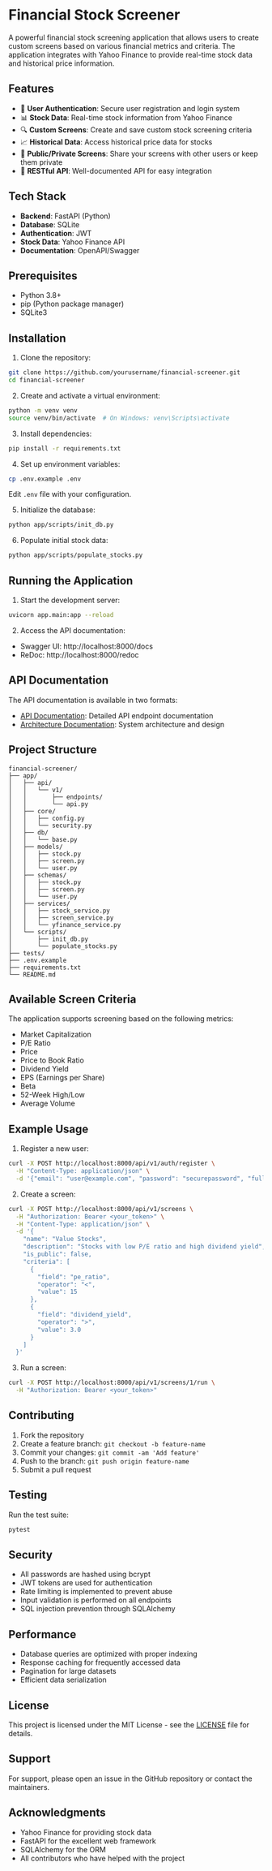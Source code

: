 # Financial Stock Screener

A powerful financial stock screening application that allows users to create custom screens based on various financial metrics and criteria. The application integrates with Yahoo Finance to provide real-time stock data and historical price information.

## Features

- 🔐 **User Authentication**: Secure user registration and login system
- 📊 **Stock Data**: Real-time stock information from Yahoo Finance
- 🔍 **Custom Screens**: Create and save custom stock screening criteria
- 📈 **Historical Data**: Access historical price data for stocks
- 👥 **Public/Private Screens**: Share your screens with other users or keep them private
- 📱 **RESTful API**: Well-documented API for easy integration

## Tech Stack

- **Backend**: FastAPI (Python)
- **Database**: SQLite
- **Authentication**: JWT
- **Stock Data**: Yahoo Finance API
- **Documentation**: OpenAPI/Swagger

## Prerequisites

- Python 3.8+
- pip (Python package manager)
- SQLite3

## Installation

1. Clone the repository:
```bash
git clone https://github.com/yourusername/financial-screener.git
cd financial-screener
```

2. Create and activate a virtual environment:
```bash
python -m venv venv
source venv/bin/activate  # On Windows: venv\Scripts\activate
```

3. Install dependencies:
```bash
pip install -r requirements.txt
```

4. Set up environment variables:
```bash
cp .env.example .env
```
Edit `.env` file with your configuration.

5. Initialize the database:
```bash
python app/scripts/init_db.py
```

6. Populate initial stock data:
```bash
python app/scripts/populate_stocks.py
```

## Running the Application

1. Start the development server:
```bash
uvicorn app.main:app --reload
```

2. Access the API documentation:
- Swagger UI: http://localhost:8000/docs
- ReDoc: http://localhost:8000/redoc

## API Documentation

The API documentation is available in two formats:
- [API Documentation](API_DOCUMENTATION.md): Detailed API endpoint documentation
- [Architecture Documentation](ARCHITECTURE_DIAGRAM.md): System architecture and design

## Project Structure

```
financial-screener/
├── app/
│   ├── api/
│   │   └── v1/
│   │       ├── endpoints/
│   │       └── api.py
│   ├── core/
│   │   ├── config.py
│   │   └── security.py
│   ├── db/
│   │   └── base.py
│   ├── models/
│   │   ├── stock.py
│   │   ├── screen.py
│   │   └── user.py
│   ├── schemas/
│   │   ├── stock.py
│   │   ├── screen.py
│   │   └── user.py
│   ├── services/
│   │   ├── stock_service.py
│   │   ├── screen_service.py
│   │   └── yfinance_service.py
│   └── scripts/
│       ├── init_db.py
│       └── populate_stocks.py
├── tests/
├── .env.example
├── requirements.txt
└── README.md
```

## Available Screen Criteria

The application supports screening based on the following metrics:

- Market Capitalization
- P/E Ratio
- Price
- Price to Book Ratio
- Dividend Yield
- EPS (Earnings per Share)
- Beta
- 52-Week High/Low
- Average Volume

## Example Usage

1. Register a new user:
```bash
curl -X POST http://localhost:8000/api/v1/auth/register \
  -H "Content-Type: application/json" \
  -d '{"email": "user@example.com", "password": "securepassword", "full_name": "John Doe"}'
```

2. Create a screen:
```bash
curl -X POST http://localhost:8000/api/v1/screens \
  -H "Authorization: Bearer <your_token>" \
  -H "Content-Type: application/json" \
  -d '{
    "name": "Value Stocks",
    "description": "Stocks with low P/E ratio and high dividend yield",
    "is_public": false,
    "criteria": [
      {
        "field": "pe_ratio",
        "operator": "<",
        "value": 15
      },
      {
        "field": "dividend_yield",
        "operator": ">",
        "value": 3.0
      }
    ]
  }'
```

3. Run a screen:
```bash
curl -X POST http://localhost:8000/api/v1/screens/1/run \
  -H "Authorization: Bearer <your_token>"
```

## Contributing

1. Fork the repository
2. Create a feature branch: `git checkout -b feature-name`
3. Commit your changes: `git commit -am 'Add feature'`
4. Push to the branch: `git push origin feature-name`
5. Submit a pull request

## Testing

Run the test suite:
```bash
pytest
```

## Security

- All passwords are hashed using bcrypt
- JWT tokens are used for authentication
- Rate limiting is implemented to prevent abuse
- Input validation is performed on all endpoints
- SQL injection prevention through SQLAlchemy

## Performance

- Database queries are optimized with proper indexing
- Response caching for frequently accessed data
- Pagination for large datasets
- Efficient data serialization

## License

This project is licensed under the MIT License - see the [LICENSE](LICENSE) file for details.

## Support

For support, please open an issue in the GitHub repository or contact the maintainers.

## Acknowledgments

- Yahoo Finance for providing stock data
- FastAPI for the excellent web framework
- SQLAlchemy for the ORM
- All contributors who have helped with the project
